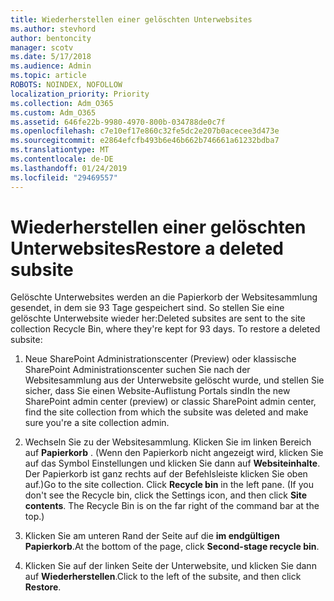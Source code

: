 ```yaml
---
title: Wiederherstellen einer gelöschten Unterwebsites
ms.author: stevhord
author: bentoncity
manager: scotv
ms.date: 5/17/2018
ms.audience: Admin
ms.topic: article
ROBOTS: NOINDEX, NOFOLLOW
localization_priority: Priority
ms.collection: Adm_O365
ms.custom: Adm_O365
ms.assetid: 646fe22b-9980-4970-800b-034788de0c7f
ms.openlocfilehash: c7e10ef17e860c32fe5dc2e207b0acecee3d473e
ms.sourcegitcommit: e2864efcfb493b6e46b662b746661a61232bdba7
ms.translationtype: MT
ms.contentlocale: de-DE
ms.lasthandoff: 01/24/2019
ms.locfileid: "29469557"
---
```

# <a name="restore-a-deleted-subsite"></a><span data-ttu-id="fd159-102">Wiederherstellen einer gelöschten Unterwebsites</span><span class="sxs-lookup"><span data-stu-id="fd159-102">Restore a deleted subsite</span></span>

<span data-ttu-id="fd159-p101">Gelöschte Unterwebsites werden an die Papierkorb der Websitesammlung gesendet, in dem sie 93 Tage gespeichert sind. So stellen Sie eine gelöschte Unterwebsite wieder her:</span><span class="sxs-lookup"><span data-stu-id="fd159-p101">Deleted subsites are sent to the site collection Recycle Bin, where they're kept for 93 days. To restore a deleted subsite:</span></span>
  
1. <span data-ttu-id="fd159-105">Neue SharePoint Administrationscenter (Preview) oder klassische SharePoint Administrationscenter suchen Sie nach der Websitesammlung aus der Unterwebsite gelöscht wurde, und stellen Sie sicher, dass Sie einen Website-Auflistung Portals sind</span><span class="sxs-lookup"><span data-stu-id="fd159-105">In the new SharePoint admin center (preview) or classic SharePoint admin center, find the site collection from which the subsite was deleted and make sure you're a site collection admin.</span></span> 
    
2. <span data-ttu-id="fd159-p102">Wechseln Sie zu der Websitesammlung. Klicken Sie im linken Bereich auf **Papierkorb** . (Wenn den Papierkorb nicht angezeigt wird, klicken Sie auf das Symbol Einstellungen und klicken Sie dann auf **Websiteinhalte**. Der Papierkorb ist ganz rechts auf der Befehlsleiste klicken Sie oben auf.)</span><span class="sxs-lookup"><span data-stu-id="fd159-p102">Go to the site collection. Click **Recycle bin** in the left pane. (If you don't see the Recycle bin, click the Settings icon, and then click **Site contents**. The Recycle Bin is on the far right of the command bar at the top.)</span></span>
    
3. <span data-ttu-id="fd159-110">Klicken Sie am unteren Rand der Seite auf die **im endgültigen Papierkorb**.</span><span class="sxs-lookup"><span data-stu-id="fd159-110">At the bottom of the page, click **Second-stage recycle bin**.</span></span>
    
4. <span data-ttu-id="fd159-111">Klicken Sie auf der linken Seite der Unterwebsite, und klicken Sie dann auf **Wiederherstellen**.</span><span class="sxs-lookup"><span data-stu-id="fd159-111">Click to the left of the subsite, and then click **Restore**.</span></span>
    


